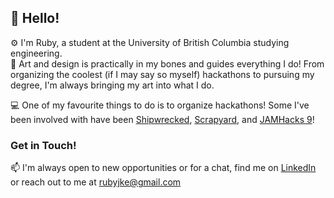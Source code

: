 ## 👋 Hello!

⚙️ I'm Ruby, a student at the University of British Columbia studying engineering. 
<br>
🎨 Art and design is practically in my bones and guides everything I do! From organizing the coolest (if I may say so myself) hackathons to pursuing my degree, I'm always bringing my art into what I do. 

💻 One of my favourite things to do is to organize hackathons! Some I've been involved with have been [Shipwrecked](https://shipwrecked.hackclub.com/), [Scrapyard](https://scrapyard.hackclub.com/), and [JAMHacks 9](https://www.jamhacks.ca/)! 

### Get in Touch!
📫 I'm always open to new opportunities or for a chat, find me on [LinkedIn](https://www.linkedin.com/in/ruby-ke/) or reach out to me at rubyjke@gmail.com
<!--
**rubyjke/rubyjke** is a ✨ _special_ ✨ repository because its `README.md` (this file) appears on your GitHub profile.

Here are some ideas to get you started:

- 🔭 I’m currently working on ...
- 🌱 I’m currently learning ...
- 👯 I’m looking to collaborate on ...
- 🤔 I’m looking for help with ...
- 💬 Ask me about ...
- 📫 How to reach me: ...
- 😄 Pronouns: ...
- ⚡ Fun fact: ...
-->
